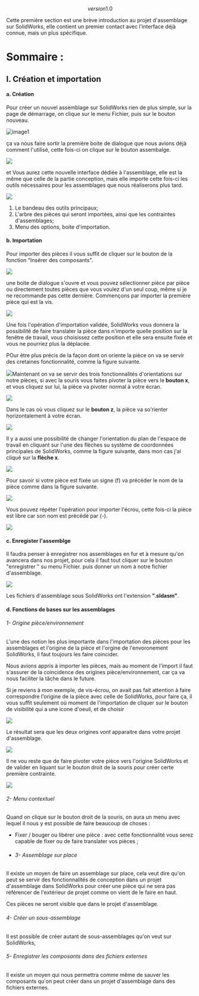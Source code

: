 $$version 1.0$$

Cette première section est une brève introduction au projet d'assemblage sur SolidWorks, elle contient un premier contact avec l'interface déjà connue, mais un plus spécifique. 

# Sommaire :

## I. Création et importation

#### a. Création

Pour créer un nouvel assemblage sur SolidWorks rien de plus simple, sur la page de démarrage, on clique sur le menu Fichier, puis sur le bouton nouveau.

![image1](../Attachements/outil_nouveau.jpg)

ça va nous faire sortir la première boite de dialogue que nous avions déjà comment l'utilisé, cette fois-ci on clique sur le bouton assembalge.

![](../Attachements/nouveau_assemblage.jpg)

et Vous aurez cette nouvelle interface dédiée à l'assemblage, elle est la même que celle de la partie conception, mais elle importe cette fois-ci les outils nécessaires pour les assemblages que nous réaliserons plus tard.

![](../Attachements/assemblage_interface.jpg)

1. Le bandeau des outils principaux; 
2. L'arbre des pièces qui seront importées, ainsi que les contraintes d'assemblages;
3. Menu des options, boite d'importation.

#### b. Importation

Pour importer des pièces il vous suffit de cliquer sur le bouton de la fonction "Insérer des composants".

![](../Attachements/outil_importation.jpg)

une boite de dialogue s'ouvre et vous pouvez sélectionner pièce par pièce ou directement toutes pièces que vous voulez d'un seul coup, même si je ne recommande pas cette dernière.
Commençons par importer la première pièce qui est la vis. 

![](../Attachements/selection_vis.jpg)

Une fois l'opération d'importation validée, SolidWorks vous donnera la possibilité de faire translater la pièce dans n'importe quelle position sur la fenêtre de travail, vous choisissez cette position et elle sera ensuite fixée et vous ne pourriez plus la déplacée. 

POur être plus précis de la façon dont on oriente la pièce on va se servir des cretaines fonctionnalité, comme la figure suivante.

![](../Attachements/assemblage_vis_import.jpg)Maintenant on va se servir des trois fonctionnalités d'orientations sur notre pièces, si avec la souris vous faites pivoter la pièce vers le **bouton x**, et vous cliquez sur lui, la pièce va pivoter normal à votre écran.

![](../Attachements/assemblage_vis_import_x.jpg)

Dans le cas où  vous cliquez sur le **bouton z**, la pièce va so'rienter horizontalement à votre écran.

![](../Attachements/assemblage_vis_import_z.jpg)

Il y a aussi une possibilité de changer l'orientation du plan de l'espace de travail en cliquant sur l'une des flèches su système de coordonnées principales de SolidWorks, comme la figure suivante, dans mon cas j'ai cliqué sur la **flèche x**.

![](../Attachements/assemblage_vis_import_z_fx.jpg)

Pour savoir si votre pièce est fixée un signe (f) va précéder le nom de la pièce comme dans la figure suivante.

![](../Attachements/piece_fixee.jpg)

Vous pouvez répéter l'opération pour importer l'écrou, cette fois-ci la pièce est libre car son nom est précédé par (-).

![](../Attachements/assemblage_ecrou.jpg)

#### c. Enregister l'assemblge

Il faudra penser à enregistrer nos assemblages en fur et à mesure qu'on avancera dans nos projet, pour cela il faut tout cliquer sur le bouton "enregistrer " su menu Fichier. puis donner un nom à notre fichier d'assemblage.

![](../Attachements/enregister_assemblage.jpg)

Les fichiers d'assemblage sous SolidWorks ont l'extension **".sldasm"**.

#### d. Fonctions de bases sur les assemblages

###### 1- Origine pièce/environnement

L'une des notion les plus importante dans l'importation des pièces pour les assemblages et l'origine de la pièce et l'orgine de l'envoronement SolidWorks, il faut toujours les faire coincider.

Nous avions appris à importer les pièces, mais au moment de l'import il faut s'assurer de la coincidence des origines pièce/environnement, car ça va nous faciliter la tâche dans le future.

Si je reviens à mon exemple, de vis-écrou, on avait pas fait attention à faire correspondre l'origine de la pièce avec celle de SolidWorks, pour faire ça, il vous suffit seulement où moment de l'importation de cliquer sur le bouton de visibilité qui a une icone d'oeuil, et de choisir 

![](../Attachements/assemblage_origine_visib.jpg)

Le résultat sera que les deux origines vont apparaitre dans votre projet d'assemblage.

![](../Attachements/assemblage_origine_active.JPG)

Il ne vou reste que de faire pivoter votre pièce vers l'origine SolidWorks et de valider en liquant sur le bouton droit de la souris pour créer certe première contrainte.

![](../Attachements/assemblage_contrainte_origines.jpg) 

###### 2- Menu contextuel

Quand on clique sur le bouton droit de la souris, on aura un menu avec lequel il nous y est possible de faire beaucoup de choses : 

- Fixer / bouger ou libérer une pièce : avec cette fonctionnalité vous serez capable de fixer ou de faire translater vos pièces ;

- ###### 3- Assemblage sur place

Il existe un moyen de faire un assemblage sur place, cela veut dire qu'on peut se servir des fonctionnalités de conception dans un projet d'assemblage dans SolidWorks pour créer une pièce qui ne sera pas référencer de l'extérieur de projet comme on vient de le faire en haut.

Ces pièces ne seront visible que dans le projet d'assemblage.

###### 4- Créer un sous-assemblage

Il est possible de créer autant de sous-assemblages qu'on veut sur SolidWorks, 

###### 5- Enregistrer les composants dans des fichiers externes

Il existe un moyen qui nous permettra comme même de sauver les composants qu'on peut créer dans un projet d'assemblage dans des fichiers externes.
